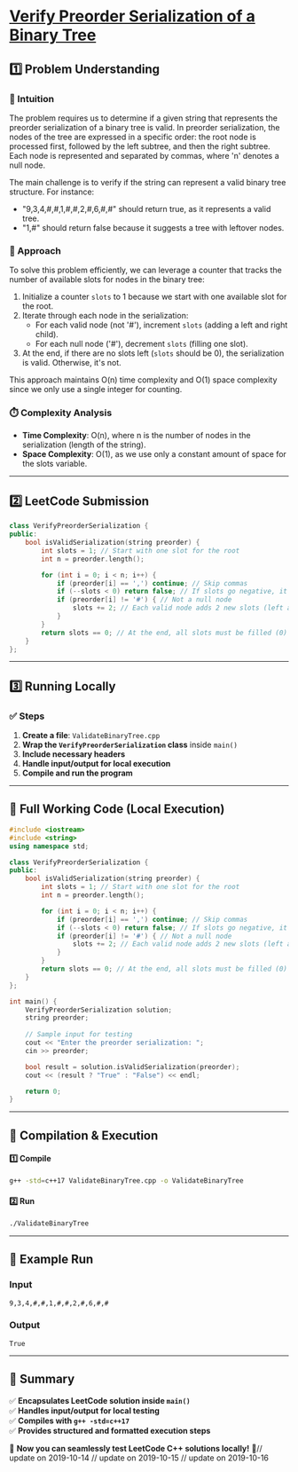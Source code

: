 # **[Verify Preorder Serialization of a Binary Tree](https://leetcode.com/problems/verify-preorder-serialization-of-a-binary-tree/description/)**  

## **1️⃣ Problem Understanding**  
### **📌 Intuition**  
The problem requires us to determine if a given string that represents the preorder serialization of a binary tree is valid. In preorder serialization, the nodes of the tree are expressed in a specific order: the root node is processed first, followed by the left subtree, and then the right subtree. Each node is represented and separated by commas, where 'n' denotes a null node.

The main challenge is to verify if the string can represent a valid binary tree structure. For instance:
- "9,3,4,#,#,1,#,#,2,#,6,#,#" should return true, as it represents a valid tree.
- "1,#" should return false because it suggests a tree with leftover nodes.

### **🚀 Approach**  
To solve this problem efficiently, we can leverage a counter that tracks the number of available slots for nodes in the binary tree:
1. Initialize a counter `slots` to 1 because we start with one available slot for the root.
2. Iterate through each node in the serialization:
   - For each valid node (not '#'), increment `slots` (adding a left and right child).
   - For each null node ('#'), decrement `slots` (filling one slot).
3. At the end, if there are no slots left (`slots` should be 0), the serialization is valid. Otherwise, it's not.

This approach maintains O(n) time complexity and O(1) space complexity since we only use a single integer for counting.

### **⏱️ Complexity Analysis**  
- **Time Complexity**: O(n), where n is the number of nodes in the serialization (length of the string).
- **Space Complexity**: O(1), as we use only a constant amount of space for the slots variable.

---  

## **2️⃣ LeetCode Submission**  
```cpp
class VerifyPreorderSerialization {
public:
    bool isValidSerialization(string preorder) {
        int slots = 1; // Start with one slot for the root
        int n = preorder.length();

        for (int i = 0; i < n; i++) {
            if (preorder[i] == ',') continue; // Skip commas
            if (--slots < 0) return false; // If slots go negative, it's invalid
            if (preorder[i] != '#') { // Not a null node
                slots += 2; // Each valid node adds 2 new slots (left and right)
            }
        }
        return slots == 0; // At the end, all slots must be filled (0)
    }
};
```  

---  

## **3️⃣ Running Locally**  
### **✅ Steps**  
1. **Create a file**: `ValidateBinaryTree.cpp`  
2. **Wrap the `VerifyPreorderSerialization` class** inside `main()`  
3. **Include necessary headers**  
4. **Handle input/output for local execution**  
5. **Compile and run the program**  

---  

## **📝 Full Working Code (Local Execution)**  
```cpp
#include <iostream>
#include <string>
using namespace std;

class VerifyPreorderSerialization {
public:
    bool isValidSerialization(string preorder) {
        int slots = 1; // Start with one slot for the root
        int n = preorder.length();

        for (int i = 0; i < n; i++) {
            if (preorder[i] == ',') continue; // Skip commas
            if (--slots < 0) return false; // If slots go negative, it's invalid
            if (preorder[i] != '#') { // Not a null node
                slots += 2; // Each valid node adds 2 new slots (left and right)
            }
        }
        return slots == 0; // At the end, all slots must be filled (0)
    }
};

int main() {
    VerifyPreorderSerialization solution;
    string preorder;
    
    // Sample input for testing
    cout << "Enter the preorder serialization: ";
    cin >> preorder;

    bool result = solution.isValidSerialization(preorder);
    cout << (result ? "True" : "False") << endl;

    return 0;
}
```  

---  

## **🔧 Compilation & Execution**  
#### **1️⃣ Compile**  
```bash
g++ -std=c++17 ValidateBinaryTree.cpp -o ValidateBinaryTree
```  

#### **2️⃣ Run**  
```bash
./ValidateBinaryTree
```  

---  

## **🎯 Example Run**  
### **Input**  
```
9,3,4,#,#,1,#,#,2,#,6,#,#
```  
### **Output**  
```
True
```  

---  

## **📌 Summary**  
✅ **Encapsulates LeetCode solution inside `main()`**  
✅ **Handles input/output for local testing**  
✅ **Compiles with `g++ -std=c++17`**  
✅ **Provides structured and formatted execution steps**  

🚀 **Now you can seamlessly test LeetCode C++ solutions locally!** 🚀// update on 2019-10-14
// update on 2019-10-15
// update on 2019-10-16
